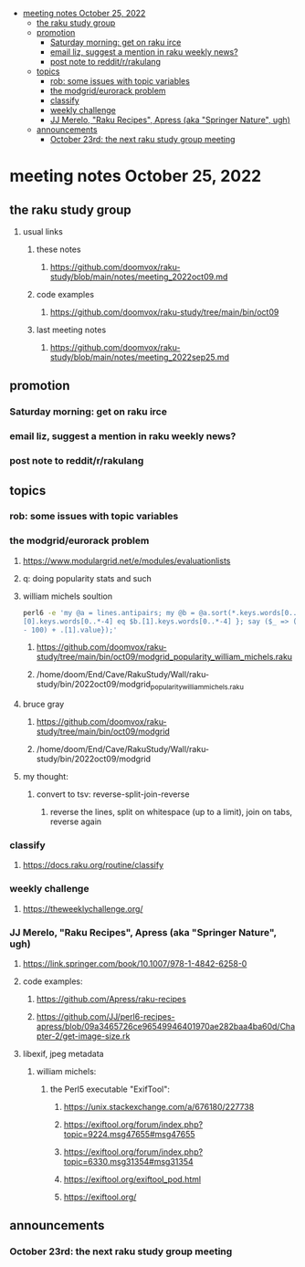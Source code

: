 - [meeting notes October 25, 2022](#org7571e1a)
  - [the raku study group](#org3c95370)
  - [promotion](#org097af7e)
    - [Saturday morning: get on raku irce](#org70e42b4)
    - [email liz, suggest a mention in raku weekly news?](#orgab86d58)
    - [post note to reddit/r/rakulang](#orgb5ee5fb)
  - [topics](#orga29ce3f)
    - [rob: some issues with topic variables](#org3230514)
    - [the modgrid/eurorack problem](#orgf0614ad)
    - [classify](#orgcff0600)
    - [weekly challenge](#orge4e621b)
    - [JJ Merelo, "Raku Recipes", Apress (aka "Springer Nature", ugh)](#orgf8335ec)
  - [announcements](#orgd211669)
    - [October 23rd: the next raku study group meeting](#orge94ec4c)


<a id="org7571e1a"></a>

# meeting notes October 25, 2022


<a id="org3c95370"></a>

## the raku study group

1.  usual links

    1.  these notes
    
        1.  <https://github.com/doomvox/raku-study/blob/main/notes/meeting_2022oct09.md>
    
    2.  code examples
    
        1.  <https://github.com/doomvox/raku-study/tree/main/bin/oct09>
    
    3.  last meeting notes
    
        1.  <https://github.com/doomvox/raku-study/blob/main/notes/meeting_2022sep25.md>


<a id="org097af7e"></a>

## promotion


<a id="org70e42b4"></a>

### Saturday morning: get on raku irce


<a id="orgab86d58"></a>

### email liz, suggest a mention in raku weekly news?


<a id="orgb5ee5fb"></a>

### post note to reddit/r/rakulang


<a id="orga29ce3f"></a>

## topics


<a id="org3230514"></a>

### rob: some issues with topic variables


<a id="orgf0614ad"></a>

### the modgrid/eurorack problem

1.  <https://www.modulargrid.net/e/modules/evaluationlists>

2.  q: doing popularity stats and such

3.  william michels soultion

    ```sh
    perl6 -e 'my @a = lines.antipairs; my @b = @a.sort(*.keys.words[0..*-3]).rotor(2 => -1); my @c; do for @b -> $b { @c.push($b) if $b.
    [0].keys.words[0..*-4] eq $b.[1].keys.words[0..*-4] }; say ($_ => (.[0].value - 100) + .[1].value).antipairs for @c.sort( { (.[0].value
    - 100) + .[1].value});'
    ```
    
    1.  <https://github.com/doomvox/raku-study/tree/main/bin/oct09/modgrid_popularity_william_michels.raku>
    
    2.  /home/doom/End/Cave/RakuStudy/Wall/raku-study/bin/2022oct09/modgrid<sub>popularity</sub><sub>william</sub><sub>michels.raku</sub>

4.  bruce gray

    1.  <https://github.com/doomvox/raku-study/tree/main/bin/oct09/modgrid>
    
    2.  /home/doom/End/Cave/RakuStudy/Wall/raku-study/bin/2022oct09/modgrid

5.  my thought:

    1.  convert to tsv: reverse-split-join-reverse
    
        1.  reverse the lines, split on whitespace (up to a limit), join on tabs, reverse again


<a id="orgcff0600"></a>

### classify

1.  <https://docs.raku.org/routine/classify>


<a id="orge4e621b"></a>

### weekly challenge

1.  <https://theweeklychallenge.org/>


<a id="orgf8335ec"></a>

### JJ Merelo, "Raku Recipes", Apress (aka "Springer Nature", ugh)

1.  <https://link.springer.com/book/10.1007/978-1-4842-6258-0>

2.  code examples:

    1.  <https://github.com/Apress/raku-recipes>
    
    2.  <https://github.com/JJ/perl6-recipes-apress/blob/09a3465726ce96549946401970ae282baa4ba60d/Chapter-2/get-image-size.rk>

3.  libexif, jpeg metadata

    1.  william michels:
    
        1.  the Perl5 executable "ExifTool":
        
            1.  <https://unix.stackexchange.com/a/676180/227738>
            
            2.  <https://exiftool.org/forum/index.php?topic=9224.msg47655#msg47655>
            
            3.  <https://exiftool.org/forum/index.php?topic=6330.msg31354#msg31354>
            
            4.  <https://exiftool.org/exiftool_pod.html>
            
            5.  <https://exiftool.org/>


<a id="orgd211669"></a>

## announcements


<a id="orge94ec4c"></a>

### October 23rd: the next raku study group meeting

